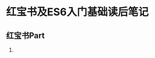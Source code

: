 # 红宝书及ES6入门基础读后笔记



## 红宝书Part

1.

​	<script> 标签异步加载

​	defer属性、async属性 两个属性都是让scrpt标签异步加载的属性，其中

​	defer属性是在上面的scrpit标签先执行完毕，会**保证顺序**

​	async属性就是虽然是异步 但**不保证**多个异步加载的script标签加载的**顺序**

2.

### 	垃圾回收机制

​	标记清理法：当变量进入上下文时候比如在函数内部声明一个变量时，这个变量会被加上存在于上下文中的标记，逻辑上来讲，永远不应该释放他们的内存，因为只要上下文中的代码在运行，就可能用他们，当变量离开上下文时候就会被加上离开上下文标记。立即回收系统过程中，会标记内存中存储的所有变量然后，它会将所有上下文中的变量引用的变量的标记去掉，在此之后再被加上标记的就是的变量就是待删除的。

​	引用计数法：（不是很常用）每个值都记录他被引用次数，声明变量并赋予他一个引用值时，这个值引用数为1，如果同一个值又被赋予给另一个变量，那么引用值+1，当保存对该值的引用变量被其他值覆盖时引用值-1，当一个值的引用次数为0时，说明没办法访问这个值了，就可以安全的回收他的内存了。

3.

### 	内存泄露

​	在内存有限的设备上，或者在函数会被调用很多次的情况下，内存泄露可能是个大问题。

​	**声明全局变量是最常见也是最容易修复的内存泄露问题。**

​	除此之外，定时器也可能会悄悄导致内存泄露

```
let name = 'jake'
setTimeout(()=>{
	console.log(name);
},100);
//这种情况下，只要定时器一直运行回调函数中引用的name就会一直占用内存空间，垃圾回收程序知道这点，所以不会清除外部变量name
```

另外使用闭包也很容易在不知不觉间造成内存泄露

```
let outer = function (){
let name = 'jake'
return function(){
 return name ;
}
}
//只要返回函数存在就不能清理name,因为闭包一直在引用它，name只是字符串很小那还算小问题，但如果name是一个很大很大的对象，那可能就会对系统造成影响

```

这种方式的解决方法就是每次用完之后把持续引用的变量设置为null让系统回收

4.

### 	迭代方法

​	map() 对数组的每一项都运行传入的函数，返回数组由每次函数调用结构构成

​	forEach()对数组每一项都运行传入的函数，但是没有返回值。

​	filter（）对数组每一项都运行传入的函数，函数返回true的项会组成数组之后返回

​	every()对数组没一项都运行传入函数，如果每一项都返回true，则这个方法返回true

​	some()对数组每一项都运行传入函数，如果有任意一项为true,则这个方法都返回true

上面五种是非常常用的迭代方法，**他们都不改变调用他们的数组**

5.

```
	Object.defineProperty(对象，对象的属性，{

​		//	Object.definproperty的配置项

​		configurable: ture , //是否可以通过删除，来重定义

​		Enumerable：ture, //是否可枚举

​		Writable: true ,//是否可修改

​		Value:undefined，  //这就是前面提到的那个读取与写入值的位置

​		get:{},

​		set:{}
//其中get 和 set 中修改内容，就是vue2的响应式的原理

​	})
```

6.

箭头函数

箭头函数不能使用arguments super 和new.target也不能作为构造函数，此外，箭头函数也没有prototype属性。

**super指向当前对象的原型对象**

this关键字：

在一般函数中,this指代的是将函数当做方法使用的那个对象，

在箭头函数中，this指代的是在箭头函数声明时候，那个时候this的对象

除此之外，由于闭包的写法所致，this在闭包中的情况也有点特别

```
window.id = 'The Window'
let object ={
	id:'My object'，
	getid() {
		return function() {
			reutrn this.id
		}
	}
}
console.log(object.getid()());
	//会输出'The window'
	闭包中使用this会让代码变得复杂，如果内部函数没有使用箭头函数定义，则this对象会在运行时候绑定到执行函数的上下文，如果在全局函数中调用，this在非严格模式下等于window,在严格模式下，会等于undefined。如果作为某个对象方法调用，则this等于这个对象，匿名函数在这种情况下不会绑定到某个某个对象，这意味着this就指向了window，因此这里输出the window
```

```
//那么上述问题的解决方法？！ 需要使用另一个变量来存储我们的值
let object ={
	id:'My object'，
	getid() {
		let that =this;
		return function() {
			
			reutrn that.id
		}
	}
}
console.log(object.getid()()); 此时就会输出My object

```

7.

​	位运算

```
//按位 非操作符（~）
 let num =25 //二进制位000000000000011001
 let num2 = ~num //二进制位为 11111111111111100110
//按位与操作符（&）均为1为1 否则为0 
//按位或操作符（|）有1则为1 双0 才为0
// 按位异或(^)  :  只有一方为1 才为1 双方相同都为0
// 左移<<
// 右移>>
let old = 64 // 二进制1000000
let new = old>>5 //二进制10 相当于二进制的2


```

8.

​	判断NAN（not a number）的相等性

NaN(不是数值)表示本来要返回数值结果操作失败了

要判断NAN的相等性必须使用isNaN()

```
console.log(NaN === NaN) // false
console.log(isNaN(NaN)) //true
```

9.

​	for - in 可用于每局对象中非符号键属性(for-in不保证返回对象的属性顺序,因为不遍历符号键)

​	for- of 可用于遍历**可迭代对象的元素**（可迭代对象必须要有symbol.iterator）

10.

### 	JS的七种基本数据类型 ：非常6+1

​	ES6中有6种简单数据类型(undefined null number string symbol boolean)

​				还有一种复杂数据类型(Object)

​		可以使用typeof()方法来判断数据的基本类型

​		但如果需要判断某个变量是什么构造函数的时候需要使用instanceof

```
let p = new Promise(.....)
console.log(p instanceof Promise)//true
```

## ES10新增第八种JS数据类型BigInt

BigInt数据类型表示比Number数据类型支持的范围更大的整数值，在对大整数进行数学运算时候，以任意精度表示证书的能力尤为重要，使用BigInt，整数溢出将不再是问题。

## ES6入门基础Part